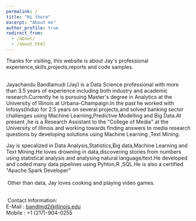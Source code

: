```yaml
---
permalink: /
title: "Hi there"
excerpt: "About me"
author_profile: true
redirect_from: 
  - /about/
  - /about.html
---
```

Thanks for visiting, this website is about Jay's  professional experience,skills,projects,reports and code samples.

<br />
Jayachandu Bandlamudi (Jay) is a Data Science professional with more than 3.5 years of experience including both industry and academic research.Currently he is pursuing Master's degree in Analytics at the University of Illinois at Urbana-Champaign.In the past he worked with Infosys(India) for 2.5 years on several projects,and solved banking sector challenges using Machine Learning,Predictive Modelling and Big Data.At present ,he is a Research Assistant to the "College of Media" at the University of Illinois and working towards finding answers to media research questions by developing solutions using Machine Learning ,Text Mining.
<br/>

Jay is specalized in Data Analysis,Statistics,Big data,Machine Learning and Text Mining.He loves drowning in data,discovering stories from numbers using statistical analysis and analysing natural language/text.He developed and coded many data pipelines using Pyhton,R ,SQL.He is also a certified "Apache Spark Developer"  
<br />​
Other than data, Jay loves cooking and playing video games.

<br />​
Contact Information:
<br />
E-Mail : bandlmd2@illinois.edu
<br />
Mobile : +1 (217)-904-0255
<br />